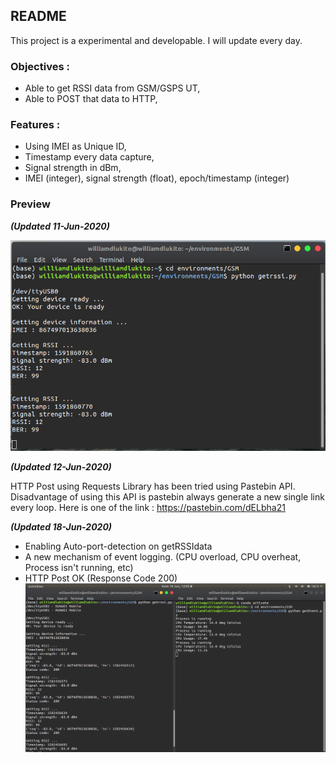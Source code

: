 ## README
This project is a experimental and developable. I will update every day.

### Objectives :
- Able to get RSSI data from GSM/GSPS UT,
- Able to POST that data to HTTP,

### Features :
- Using IMEI as Unique ID,
- Timestamp every data capture,
- Signal strength in dBm,
- IMEI (integer), signal strength (float), epoch/timestamp (integer)

### Preview
***(Updated 11-Jun-2020)***

![NEWEST UPDATE](TerminalResult.jpg)

***(Updated 12-Jun-2020)***

HTTP Post using Requests Library has been tried using Pastebin API. Disadvantage of using this API is pastebin always generate a new single link every loop.
Here is one of the link : https://pastebin.com/dELbha21

***(Updated 18-Jun-2020)***

- Enabling Auto-port-detection on getRSSIdata
- A new mechanism of event logging. (CPU overload, CPU overheat, Process isn't running, etc)
- HTTP Post OK (Response Code 200)
![getEvent&getRSSI](getRSSI&getEvent.png)
